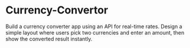 # Currency-Convertor
Build a currency converter app using an API for real-time rates. Design a simple layout where users pick two currencies and enter an amount, then show the converted result instantly.

